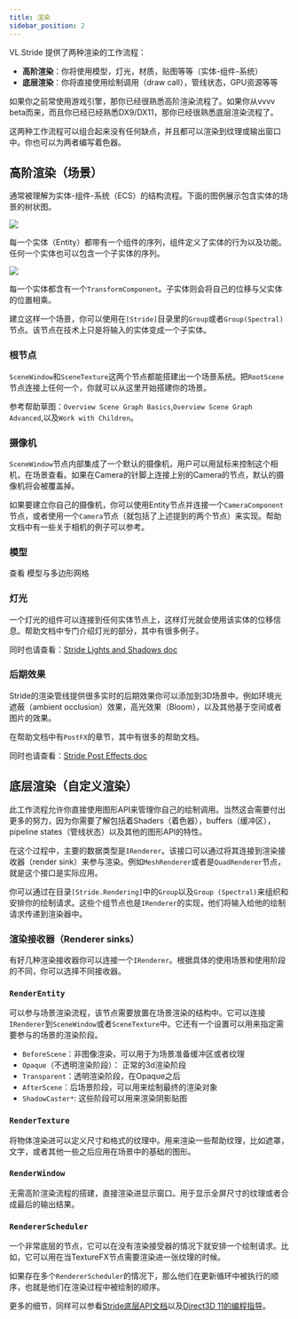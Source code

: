 ```yaml
---
title: 渲染
sidebar_position: 2
---
```


VL.Stride 提供了两种渲染的工作流程：
- **高阶渲染**：你将使用模型，灯光，材质，贴图等等（实体-组件-系统）
- **底层渲染**：你将直接使用绘制调用（draw call），管线状态，GPU资源等等

如果你之前常使用游戏引擎，那你已经很熟悉高阶渲染流程了。如果你从vvvv beta而来，而且你已经已经熟悉DX9/DX11，那你已经很熟悉底层渲染流程了。

这两种工作流程可以组合起来没有任何缺点，并且都可以渲染到纹理或输出窗口中。你也可以为两者编写着色器。

## 高阶渲染（场景）

通常被理解为实体-组件-系统（ECS）的结构流程。下面的图例展示包含实体的场景的树状图。

![](https://thegraybook.vvvv.org/images/libraries/3d/stride_ecs.svg)

每一个实体（Entity）都带有一个组件的序列，组件定义了实体的行为以及功能。任何一个实体也可以包含一个子实体的序列。

![](https://thegraybook.vvvv.org/images/libraries/3d/stride_entity.svg)

每一个实体都含有一个``TransformComponent``。子实体则会将自己的位移与父实体的位置相乘。

建立这样一个场景，你可以使用在``[Stride]``目录里的``Group``或者``Group(Spectral)``节点。该节点在技术上只是将输入的实体变成一个子实体。

### 根节点

``SceneWindow``和``SceneTexture``这两个节点都能搭建出一个场景系统。把``RootScene``节点连接上任何一个，你就可以从这里开始搭建你的场景。

参考帮助草图：``Overview Scene Graph Basics``,``Overview Scene Graph Advanced``,以及``Work with Children``。

### 摄像机

``SceneWindow``节点内部集成了一个默认的摄像机，用户可以用鼠标来控制这个相机，在场景查看。如果在Camera的针脚上连接上别的Camera的节点，默认的摄像机将会被覆盖掉。

如果要建立你自己的摄像机，你可以使用Entity节点并连接一个``CameraComponent``节点，或者使用一个``Camera``节点（就包括了上述提到的两个节点）来实现。帮助文档中有一些关于相机的例子可以参考。

### 模型

查看 模型与多边形网格

### 灯光

一个灯光的组件可以连接到任何实体节点上，这样灯光就会使用该实体的位移信息。帮助文档中专门介绍灯光的部分，其中有很多例子。

同时也请查看：[Stride Lights and Shadows doc](https://doc.stride3d.net/latest/en/manual/graphics/lights-and-shadows/index.html)

### 后期效果

Stride的渲染管线提供很多实时的后期效果你可以添加到3D场景中。例如环境光遮蔽（ambient occlusion）效果，高光效果（Bloom），以及其他基于空间或者图片的效果。

在帮助文档中有``PostFX``的章节，其中有很多的帮助文档。

同时也请查看：[Stride Post Effects doc](https://doc.stride3d.net/latest/en/manual/graphics/post-effects/index.html)

## 底层渲染（自定义渲染）

此工作流程允许你直接使用图形API来管理你自己的绘制调用。当然这会需要付出更多的努力，因为你需要了解包括着Shaders（着色器），buffers（缓冲区），pipeline states（管线状态）以及其他的图形API的特性。

在这个过程中，主要的数据类型是``IRenderer``。该接口可以通过将其连接到渲染接收器（render sink）来参与渲染。例如``MeshRenderer``或者是``QuadRenderer``节点，就是这个接口是实际应用。

你可以通过在目录``[Stride.Rendering]``中的``Group``以及``Group (Spectral)``来组织和安排你的绘制请求。这些个组节点也是``IRenderer``的实现，他们将输入给他的绘制请求传递到渲染器中。

### 渲染接收器（Renderer sinks）

有好几种渲染接收器你可以连接一个``IRenderer``。根据具体的使用场景和使用阶段的不同，你可以选择不同接收器。

### ``RenderEntity``

可以参与场景渲染流程，该节点需要放置在场景渲染的结构中。它可以连接``IRenderer``到``SceneWindow``或者``SceneTexture``中。它还有一个设置可以用来指定需要参与的场景的渲染阶段。

- ``BeforeScene``：非图像渲染，可以用于为场景准备缓冲区或者纹理
- ``Opaque``（不透明渲染阶段）： 正常的3d渲染阶段
- ``Transparent``：透明渲染阶段，在Opaque之后
- ``AfterScene``：后场景阶段，可以用来绘制最终的渲染对象
- ``ShadowCaster*``: 这些阶段可以用来渲染阴影贴图

### ``RenderTexture``

将物体渲染进可以定义尺寸和格式的纹理中。用来渲染一些帮助纹理，比如遮罩，文字，或者其他一些之后应用在场景中的基础的图形。

### ``RenderWindow``

无需高阶渲染流程的搭建，直接渲染进显示窗口。用于显示全屏尺寸的纹理或者合成最后的输出结果。

### ``RendererScheduler``

一个非常底层的节点，它可以在没有渲染接受器的情况下就安排一个绘制请求。比如，它可以用在当TextureFX节点需要渲染进一张纹理的时候。

如果存在多个``RendererScheduler``的情况下，那么他们在更新循环中被执行的顺序，也就是他们在渲染过程中被绘制的顺序。

更多的细节，同样可以参看[Stride底层API文档](https://doc.stride3d.net/latest/en/manual/graphics/low-level-api/index.html)以及[Direct3D 11的编程指导](https://docs.microsoft.com/en-us/windows/win32/direct3d11/dx-graphics-overviews)。